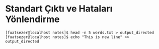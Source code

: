 # Standart Çıktı ve Hataları Yönlendirme

```console
[fuatsezer@localhost notes]$ head -n 5 words.txt > output_directed
[fuatsezer@localhost notes]$ echo "This is new line" >> output_directed
```
